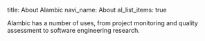 title: About Alambic
navi_name: About
al_list_items: true


Alambic has a number of uses, from project monitoring and quality assessment to software engineering research.
